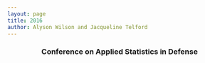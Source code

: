 ```yaml
---
layout: page
title: 2016
author: Alyson Wilson and Jacqueline Telford
---
```

<div align="center"><h3>Conference on Applied Statistics in Defense</h3></div>
